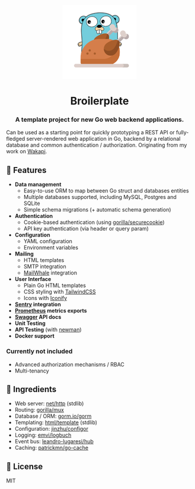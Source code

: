<p align="center">
  <img src=".github/logo.png" width="200">
</p>

<h1 align="center">Broilerplate</h1>

<h3 align="center">A template project for new Go web backend applications.</h3>

Can be used as a starting point for quickly prototyping a REST API or fully-fledged server-rendered web application in Go, backend by a relational database and common authentication / authorization. Originating from my work on [Wakapi](https://github.com/muety/wakapi).

## 🚀 Features
* **Data management**
  * Easy-to-use ORM to map between Go struct and databases entities
  * Multiple databases supported, including MySQL, Postgres and SQLite
  * Simple schema migrations (+ automatic schema generation)
* **Authentication**
  * Cookie-based authentication (using [gorilla/securecookie](https://godoc.org/github.com/gorilla/securecookie))
  * API key authentication (via header or query param)
* **Configuration**
  * YAML configuration
  * Environment variables
* **Mailing**
  * HTML templates
  * SMTP integration
  * [MailWhale](https://mailwhale.dev) integration
* **User Interface**
  * Plain Go HTML templates
  * CSS styling with [TailwindCSS](https://tailwindcss.com/)
  * Icons with [Iconify](https://iconify.design/)
* **[Sentry](https://sentry.io) integration**
* **[Prometheus](https://prometheus.io) metrics exports**
* **[Swagger](https://swagger.io) API docs**
* **Unit Testing**
* **API Testing** (with [newman](https://www.npmjs.com/package/newman))
* **Docker support**

### Currently not included
* Advanced authorization mechanisms / RBAC
* Multi-tenancy

## 🧂 Ingredients
* Web server: [net/http](https://godoc.org/net/http) (stdlib)
* Routing: [gorilla/mux](https://godoc.org/github.com/gorilla/mux)
* Database / ORM: [gorm.io/gorm](https://godoc.org/gorm.io/gorm)
* Templating: [html/template](https://godoc.org/html/template) (stdlib)
* Configuration: [jinzhu/configor](https://godoc.org/github.com/jinzhu/configor)
* Logging: [emvi/logbuch](https://godoc.org/github.com/emvi/logbuch)
* Event bus: [leandro-lugaresi/hub](https://godoc.org/github.com/leandro-lugaresi/hub)
* Caching: [patrickmn/go-cache](https://godoc.org/github.com/patrickmn/go-cache)

## 📓 License
MIT